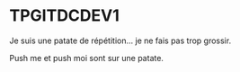 # TPGITDCDEV1

Je suis une patate de répétition...
je ne fais pas trop grossir.

Push me et push moi sont sur une patate.